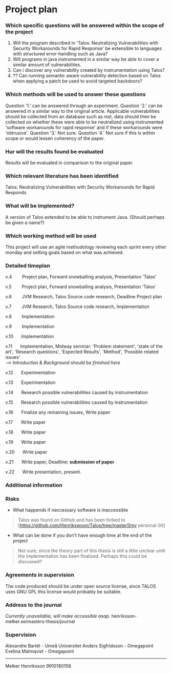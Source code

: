 # Project plan
### Which specific questions will be answered within the scope of the project
1. Will the program described in 'Talos: Neutralizing Vulnerabilities with Security Workarounds for Rapid Response' be extensible to languages with structured error-handling such as Java?
2. Will programs in java instrumented in a similar way be able to cover a similar amount of vulnerabilities.
3. Can i discover any vulnerability created by instrumentation using Talos?
4. ?? Can running semantic aware vulnerability detection based on Talos when applying a patch be used to avoid targeted backdoors?
### Which methods will be used to answer these questions
Question '1.' can be answered through an experiment. 
Question '2.' can be answered in a similar way to the original article. Applicable vulnerabilities should be collected from an database such as nist, data should then be collected on whether these were able to be neutralized using instrumented 'software workarounds for rapid response' and if these workarounds were 'obtrusive'.
Question '3.' Not sure. 
Question '4.' Not sure if this is within scope or would lessen coherency of the paper.

### Hur will the results found be evaluated
Results will be evaluated in comparison to the original paper.

### Which relevant literature has been identified
Talos: Neutralizing Vulnerabilities with Security Workarounds for Rapid Responds

### What will be implemented?
A version of Talos extended to be able to instrument Java.
(Should perhaps be given a name?)

### Which working method will be used
This project will use an agile methodology reviewing each sprint every other monday and setting goals based on what was achieved.

### Detailed timeplan 
v.4&emsp;&emsp; Project plan, Forward snowballing analysis, Presentation 'Talos'

v.5&emsp;&emsp; Project plan, Forward snowballing analysis, Presentation 'Talos'

v.6&emsp;&emsp; JVM Research, Talos Source code research, Deadline Project plan

v.7&emsp;&emsp; JVM Research, Talos Source code research, Implementation

v.8&emsp;&emsp; Implementation

v.9&emsp;&emsp; Implementation

v.10&emsp;&ensp; Implementation

v.11&emsp;&ensp; Implementation, Midway seminar: 'Problem statement', 'state of the art', 'Research questions', 'Expected Results', 'Method', 'Possible related issues' <br/>--> _Introduction & Background should be finished here_

v.12&emsp;&ensp; Experimentation

v.13&emsp;&ensp; Experimentation

v.14&emsp;&ensp; Research possible vulnerabilities caused by instrumentation

v.15&emsp;&ensp; Research possible vulnerabilities caused by instrumentation

v.16&emsp;&ensp; Finalize any remaining issues, Write paper

v.17&emsp;&ensp; Write paper

v.18&emsp;&ensp; Write paper

v.19&emsp;&ensp; Write paper

v.20&emsp;&ensp; Write paper

v.21&emsp;&ensp; Write paper, Deadline: **submission of paper**

v.22&emsp;&ensp; Write presentation, present.
### Additional information

### Risks 
 - What happends if neccessary software is inaccessible
 > Talos was found on GitHub and has been forked to [https://github.com/Henrikswoon/Talos/tree/master][my personal Git]
 - What can be done if you don't have enough time at the end of the project
 > Not sure, since the theory part of this thesis is still a little unclear until the implementation has been finalized. Perhaps this could be discussed? 

### Agreements in supervision
The code produced should be under open source license, since TALOS uses GNU GPL this license would probably be suitable.

### Address to the journal
_Currently unavailable, will make accessible asap._
henriksson-melker.se/masters-thesis/journal

### Supervision
Alexandre Bartél    - Umeå Universitet
Anders Sigfridsson  - Omegapoint
Evelina Malmqvist   - Omegapoint

---
Melker Henriksson
9910180158
